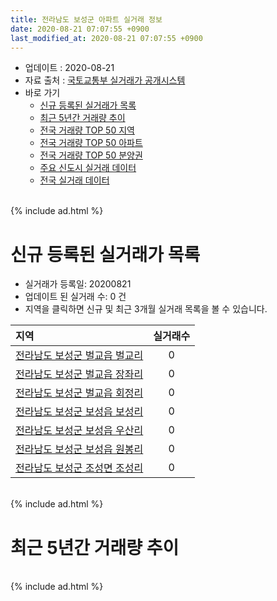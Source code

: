 ```yaml
---
title: 전라남도 보성군 아파트 실거래 정보
date: 2020-08-21 07:07:55 +0900
last_modified_at: 2020-08-21 07:07:55 +0900
---
```


* 업데이트 : 2020-08-21
* 자료 출처 : [국토교통부 실거래가 공개시스템](http://rt.molit.go.kr)
* 바로 가기
    * [신규 등록된 실거래가 목록](#신규-등록된-실거래가-목록)
    * [최근 5년간 거래량 추이](#최근-5년간-거래량-추이)
    * [전국 거래량 TOP 50 지역](https://inasie.github.io/apt-trade-info/최근-3개월-전국에서-가장-거래가-많이-발생한-지역)
    * [전국 거래량 TOP 50 아파트](https://inasie.github.io/apt-trade-info/최근-3개월-전국에서-가장-거래가-많이-발생한-아파트)
    * [전국 거래량 TOP 50 분양권](https://inasie.github.io/apt-trade-info/최근-3개월-전국에서-가장-거래가-많이-발생한-분양권)
    * [주요 신도시 실거래 데이터](https://inasie.github.io/apt-trade-info/주요-신도시)
    * [전국 실거래 데이터](https://inasie.github.io/apt-trade-info/전국)

<br>
{% include ad.html %}
<br>

# 신규 등록된 실거래가 목록
* 실거래가 등록일: 20200821
* 업데이트 된 실거래 수: 0 건
* 지역을 클릭하면 신규 및 최근 3개월 실거래 목록을 볼 수 있습니다.


|지역|실거래수|
|:---|:---:|
|[전라남도 보성군 벌교읍 벌교리](https://inasie.github.io/apt-trade-info/전라남도-보성군-벌교읍-벌교리)|0|
|[전라남도 보성군 벌교읍 장좌리](https://inasie.github.io/apt-trade-info/전라남도-보성군-벌교읍-장좌리)|0|
|[전라남도 보성군 벌교읍 회정리](https://inasie.github.io/apt-trade-info/전라남도-보성군-벌교읍-회정리)|0|
|[전라남도 보성군 보성읍 보성리](https://inasie.github.io/apt-trade-info/전라남도-보성군-보성읍-보성리)|0|
|[전라남도 보성군 보성읍 우산리](https://inasie.github.io/apt-trade-info/전라남도-보성군-보성읍-우산리)|0|
|[전라남도 보성군 보성읍 원봉리](https://inasie.github.io/apt-trade-info/전라남도-보성군-보성읍-원봉리)|0|
|[전라남도 보성군 조성면 조성리](https://inasie.github.io/apt-trade-info/전라남도-보성군-조성면-조성리)|0|


<br>
{% include ad.html %}
<br>

# 최근 5년간 거래량 추이


<div style="width:100%;">
    <canvas id="deal_progress" height="200"></canvas>
</div>

<script>
new Chart(document.getElementById("deal_progress"), {
    type: 'line',
    data: {
        labels: ['201508','201509','201510','201511','201512','201601','201602','201603','201604','201605','201606','201607','201608','201609','201610','201611','201612','201701','201702','201703','201704','201705','201706','201707','201708','201709','201710','201711','201712','201801','201802','201803','201804','201805','201806','201807','201808','201809','201810','201811','201812','201901','201902','201903','201904','201905','201906','201907','201908','201909','201910','201911','201912','202001','202002','202003','202004','202005','202006','202007','202008'],
        datasets: [{
            label: '매매',
            pointRadius: 1,
            data: [5, 11, 4, 3, 8, 6, 8, 9, 6, 12, 6, 10, 14, 6, 10, 12, 13, 11, 30, 24, 10, 13, 13, 16, 10, 12, 9, 8, 11, 12, 12, 18, 18, 16, 16, 7, 19, 12, 8, 10, 10, 15, 11, 12, 10, 7, 7, 8, 10, 13, 17, 7, 9, 8, 13, 8, 9, 7, 10, 18, 6],
            borderColor: "rgba(255, 201, 14, 1)",
            backgroundColor: "rgba(255, 201, 14, 0.5)",
            fill: false,
            lineTension: 0
        },{
            label: '전월세',
            pointRadius: 1,
            data: [2, 5, 2, 2, 1, 3, 1, 5, 7, 3, 1, 7, 3, 3, 3, 1, 11, 4, 4, 6, 2, 4, 7, 6, 4, 4, 4, 2, 4, 2, 7, 7, 3, 1, 2, 21, 3, 1, 3, 3, 3, 1, 3, 2, 2, 3, 2, 1, 1, 4, 5, 3, 0, 1, 4, 0, 0, 2, 1, 9, 3],
            borderColor: "rgba(0, 141, 185, 1)",
            backgroundColor: "rgba(0, 141, 185, 0.5)",
            fill: false,
            lineTension: 0
        }
        ]
    },
    options: {
        responsive: true,
        title: {
            display: false
        },
        tooltips: {
            mode: 'index',
            intersect: false
        },
        hover: {
            mode: 'nearest',
            intersect: true
        },
        scales: {
            xAxes: [{
                display: true,
                scaleLabel: {
                    display: true,
                    labelString: '년/월'
                }
            }],
            yAxes: [{
                display: true,
                ticks: {
                    suggestedMin: 0,
                },
                scaleLabel: {
                    display: true,
                    labelString: '실거래 수'
                }
            }]
        }
    }
});

</script>


<br>
{% include ad.html %}
<br>

